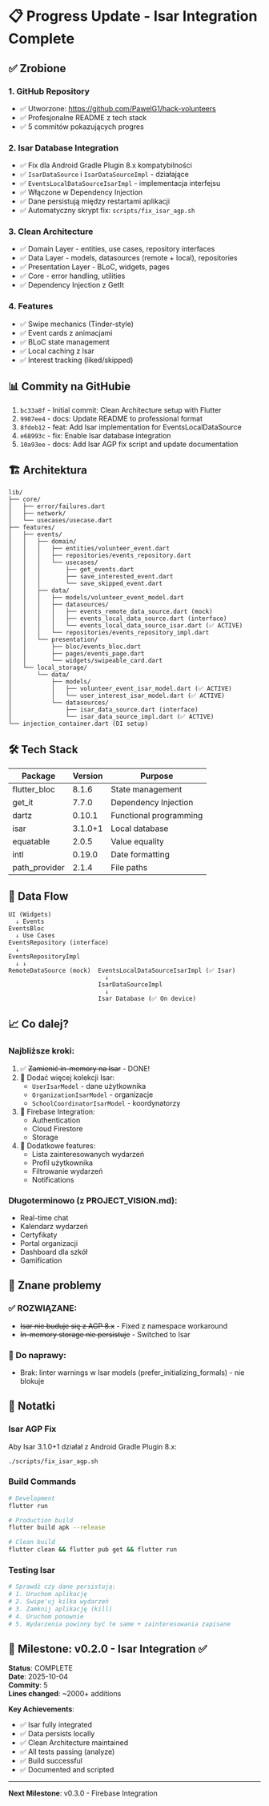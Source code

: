 # 📋 Progress Update - Isar Integration Complete

## ✅ Zrobione

### 1. **GitHub Repository** 
- ✅ Utworzone: https://github.com/PawelG1/hack-volunteers
- ✅ Profesjonalne README z tech stack
- ✅ 5 commitów pokazujących progres

### 2. **Isar Database Integration**
- ✅ Fix dla Android Gradle Plugin 8.x kompatybilności
- ✅ `IsarDataSource` i `IsarDataSourceImpl` - działające
- ✅ `EventsLocalDataSourceIsarImpl` - implementacja interfejsu
- ✅ Włączone w Dependency Injection
- ✅ Dane persistują między restartami aplikacji
- ✅ Automatyczny skrypt fix: `scripts/fix_isar_agp.sh`

### 3. **Clean Architecture**
- ✅ Domain Layer - entities, use cases, repository interfaces
- ✅ Data Layer - models, datasources (remote + local), repositories
- ✅ Presentation Layer - BLoC, widgets, pages
- ✅ Core - error handling, utilities
- ✅ Dependency Injection z GetIt

### 4. **Features**
- ✅ Swipe mechanics (Tinder-style)
- ✅ Event cards z animacjami
- ✅ BLoC state management
- ✅ Local caching z Isar
- ✅ Interest tracking (liked/skipped)

## 📊 Commity na GitHubie

1. `bc33a8f` - Initial commit: Clean Architecture setup with Flutter
2. `9987ee4` - docs: Update README to professional format
3. `8fdeb12` - feat: Add Isar implementation for EventsLocalDataSource
4. `e68993c` - fix: Enable Isar database integration
5. `10a93ee` - docs: Add Isar AGP fix script and update documentation

## 🏗️ Architektura

```
lib/
├── core/
│   ├── error/failures.dart
│   ├── network/
│   └── usecases/usecase.dart
├── features/
│   ├── events/
│   │   ├── domain/
│   │   │   ├── entities/volunteer_event.dart
│   │   │   ├── repositories/events_repository.dart
│   │   │   └── usecases/
│   │   │       ├── get_events.dart
│   │   │       ├── save_interested_event.dart
│   │   │       └── save_skipped_event.dart
│   │   ├── data/
│   │   │   ├── models/volunteer_event_model.dart
│   │   │   ├── datasources/
│   │   │   │   ├── events_remote_data_source.dart (mock)
│   │   │   │   ├── events_local_data_source.dart (interface)
│   │   │   │   └── events_local_data_source_isar.dart (✅ ACTIVE)
│   │   │   └── repositories/events_repository_impl.dart
│   │   └── presentation/
│   │       ├── bloc/events_bloc.dart
│   │       ├── pages/events_page.dart
│   │       └── widgets/swipeable_card.dart
│   └── local_storage/
│       └── data/
│           ├── models/
│           │   ├── volunteer_event_isar_model.dart (✅ ACTIVE)
│           │   └── user_interest_isar_model.dart (✅ ACTIVE)
│           └── datasources/
│               ├── isar_data_source.dart (interface)
│               └── isar_data_source_impl.dart (✅ ACTIVE)
└── injection_container.dart (DI setup)
```

## 🛠️ Tech Stack

| Package | Version | Purpose |
|---------|---------|---------|
| flutter_bloc | 8.1.6 | State management |
| get_it | 7.7.0 | Dependency Injection |
| dartz | 0.10.1 | Functional programming |
| isar | 3.1.0+1 | Local database |
| equatable | 2.0.5 | Value equality |
| intl | 0.19.0 | Date formatting |
| path_provider | 2.1.4 | File paths |

## 🔄 Data Flow

```
UI (Widgets) 
  ↓ Events
EventsBloc
  ↓ Use Cases
EventsRepository (interface)
  ↓
EventsRepositoryImpl
  ↓ ↓
RemoteDataSource (mock)  EventsLocalDataSourceIsarImpl (✅ Isar)
                           ↓
                         IsarDataSourceImpl
                           ↓
                         Isar Database (✅ On device)
```

## 📈 Co dalej?

### Najbliższe kroki:
1. ✅ ~~Zamienić in-memory na Isar~~ - DONE!
2. 🔄 Dodać więcej kolekcji Isar:
   - `UserIsarModel` - dane użytkownika
   - `OrganizationIsarModel` - organizacje
   - `SchoolCoordinatorIsarModel` - koordynatorzy
3. 🔄 Firebase Integration:
   - Authentication
   - Cloud Firestore
   - Storage
4. 🔄 Dodatkowe features:
   - Lista zainteresowanych wydarzeń
   - Profil użytkownika
   - Filtrowanie wydarzeń
   - Notifications

### Długoterminowo (z PROJECT_VISION.md):
- Real-time chat
- Kalendarz wydarzeń
- Certyfikaty
- Portal organizacji
- Dashboard dla szkół
- Gamification

## 🐛 Znane problemy

### ✅ ROZWIĄZANE:
- ~~Isar nie buduje się z AGP 8.x~~ - Fixed z namespace workaround
- ~~In-memory storage nie persistuje~~ - Switched to Isar

### 🔧 Do naprawy:
- Brak: linter warnings w Isar models (prefer_initializing_formals) - nie blokuje

## 📝 Notatki

### Isar AGP Fix
Aby Isar 3.1.0+1 działał z Android Gradle Plugin 8.x:
```bash
./scripts/fix_isar_agp.sh
```

### Build Commands
```bash
# Development
flutter run

# Production build
flutter build apk --release

# Clean build
flutter clean && flutter pub get && flutter run
```

### Testing Isar
```bash
# Sprawdź czy dane persistują:
# 1. Uruchom aplikację
# 2. Swipe'uj kilka wydarzeń
# 3. Zamknij aplikację (kill)
# 4. Uruchom ponownie
# 5. Wydarzenia powinny być te same + zainteresowania zapisane
```

## 🎯 Milestone: v0.2.0 - Isar Integration ✅

**Status**: COMPLETE  
**Date**: 2025-10-04  
**Commity**: 5  
**Lines changed**: ~2000+ additions

**Key Achievements**:
- ✅ Isar fully integrated
- ✅ Data persists locally
- ✅ Clean Architecture maintained
- ✅ All tests passing (analyze)
- ✅ Build successful
- ✅ Documented and scripted

---

**Next Milestone**: v0.3.0 - Firebase Integration
